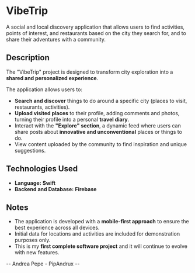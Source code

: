 

# VibeTrip

A social and local discovery application that allows users to find activities, points of interest, and restaurants based on the city they search for, and to share their adventures with a community.

## Description

The "VibeTrip" project is designed to transform city exploration into a **shared and personalized experience**.

The application allows users to:
* **Search and discover** things to do around a specific city (places to visit, restaurants, activities).
* **Upload visited places** to their profile, adding comments and photos, turning their profile into a personal **travel diary**.
* Interact with the **"Explore" section**, a dynamic feed where users can share posts about **innovative and unconventional** places or things to do.
* View content uploaded by the community to find inspiration and unique suggestions.

## Technologies Used

* **Language:** **Swift**
* **Backend and Database:** **Firebase**

## Notes

* The application is developed with a **mobile-first approach** to ensure the best experience across all devices.
* Initial data for locations and activities are included for demonstration purposes only.
* This is my **first complete software project** and it will continue to evolve with new features.

-- Andrea Pepe - PipAndrux --
